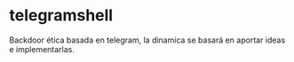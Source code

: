 # telegramshell
Backdoor ética basada en telegram, la dinamica se basará en aportar ideas e implementarlas.
